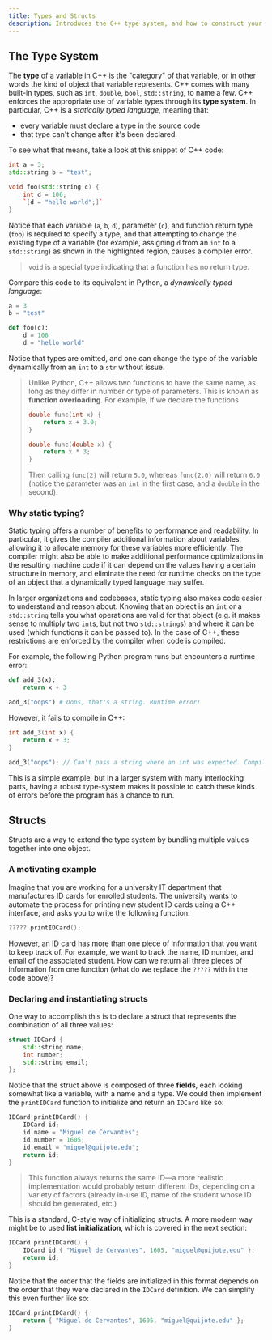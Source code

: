 ```yaml
---
title: Types and Structs
description: Introduces the C++ type system, and how to construct your own types using structs.
---
```


## The Type System

The **type** of a variable in C++ is the "category" of that variable, or in other words the kind of object that variable represents. C++ comes with many built-in types, such as `int`, `double`, `bool`, `std::string`, to name a few. C++ enforces the appropriate use of variable types through its **type system**. In particular, C++ is a *statically typed language*, meaning that:

* every variable must declare a type in the source code
* that type can't change after it's been declared.

To see what that means, take a look at this snippet of C++ code:

```cpp
int a = 3;
std::string b = "test";

void foo(std::string c) {
    int d = 106;
    `[d = "hello world";]`
}
```

Notice that each variable (`a`, `b`, `d`), parameter (`c`), and function return type (`foo`) is required to specify a type, and that attempting to change the existing type of a variable (for example, assigning `d` from an `int` to a `std::string`) as shown in the highlighted region, causes a compiler error.

> `void` is a special type indicating that a function has no return type. 

Compare this code to its equivalent in Python, a *dynamically typed language*:

```python
a = 3
b = "test"

def foo(c):
    d = 106
    d = "hello world"
```

Notice that types are omitted, and one can change the type of the variable dynamically from an `int` to a `str` without issue.

> Unlike Python, C++ allows two functions to have the same name, as long as they differ in number or type of parameters. This is known as **function overloading**. For example, if we declare the functions
> 
> ```cpp
> double func(int x) {
>     return x + 3.0;
> }
> 
> double func(double x) {
>     return x * 3;
> }
> ```
>
> Then calling `func(2)` will return `5.0`, whereas `func(2.0)` will return `6.0` (notice the parameter was an `int` in the first case, and a `double` in the second).

### Why static typing?

Static typing offers a number of benefits to performance and readability. In particular, it gives the compiler additional information about variables, allowing it to allocate memory for these variables more efficiently. The compiler might also be able to make additional performance optimizations in the resulting machine code if it can depend on the values having a certain structure in memory, and eliminate the need for runtime checks on the type of an object that a dynamically typed language may suffer.

In larger organizations and codebases, static typing also makes code easier to understand and reason about. Knowing that an object is an `int` or a `std::string` tells you what operations are valid for that object (e.g. it makes sense to multiply two `int`s, but not two `std::string`s) and where it can be used (which functions it can be passed to). In the case of C++, these restrictions are enforced by the compiler when code is compiled. 

For example, the following Python program runs but encounters a runtime error:

```python
def add_3(x):
    return x + 3

add_3("oops") # Oops, that's a string. Runtime error!
```

However, it fails to compile in C++:

```cpp
int add_3(int x) {
    return x + 3;
}

add_3("oops"); // Can't pass a string where an int was expected. Compiler error!
```

This is a simple example, but in a larger system with many interlocking parts, having a robust type-system makes it possible to catch these kinds of errors before the program has a chance to run.

## Structs

Structs are a way to extend the type system by bundling multiple values together into one object. 

### A motivating example

Imagine that you are working for a university IT department that manufactures ID cards for enrolled students. The university wants to automate the process for printing new student ID cards using a C++ interface, and asks you to write the following function:

```cpp
????? printIDCard();
```

However, an ID card has more than one piece of information that you want to keep track of. For example, we want to track the name, ID number, and email of the associated student. How can we return all three pieces of information from one function (what do we replace the `?????` with in the code above)?

### Declaring and instantiating structs

One way to accomplish this is to declare a struct that represents the combination of all three values:

```cpp
struct IDCard {
    std::string name;
    int number;
    std::string email;
};
```

Notice that the struct above is composed of three **fields**, each looking somewhat like a variable, with a name and a type. We could then implement the `printIDCard` function to initialize and return an `IDCard` like so:

```cpp
IDCard printIDCard() {
    IDCard id;
    id.name = "Miguel de Cervantes";
    id.number = 1605;
    id.email = "miguel@quijote.edu";
    return id;
}
```

> This function always returns the same ID—a more realistic implementation would probably return different IDs, depending on a variety of factors (already in-use ID, name of the student whose ID should be generated, etc.)

This is a standard, C-style way of initializing structs. A more modern way might be to used **list initialization**, which is covered in the next section:

```cpp
IDCard printIDCard() {
    IDCard id { "Miguel de Cervantes", 1605, "miguel@quijote.edu" };
    return id;
}
```

Notice that the order that the fields are initialized in this format depends on the order that they were declared in the `IDCard` definition. We can simplify this even further like so:

```cpp
IDCard printIDCard() {
    return { "Miguel de Cervantes", 1605, "miguel@quijote.edu" };
}
```



